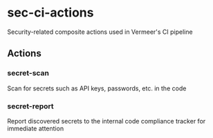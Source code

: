 # sec-ci-actions

Security-related composite actions used in Vermeer's CI pipeline

## Actions

### secret-scan

Scan for secrets such as API keys, passwords, etc. in the code

### secret-report

Report discovered secrets to the internal code compliance tracker for immediate attention

